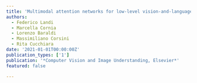 ```yaml
---
title: 'Multimodal attention networks for low-level vision-and-language navigation'
authors:
  - Federico Landi
  - Marcella Cornia
  - Lorenzo Baraldi
  - Massimiliano Corsini
  - Rita Cucchiara
date: '2021-01-01T00:00:00Z'
publication_types: ['1']
publication: '*Computer Vision and Image Understanding, Elsevier*'
featured: false

---
```


